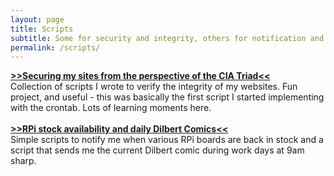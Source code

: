 ```yaml
---
layout: page
title: Scripts
subtitle: Some for security and integrity, others for notification and humor
permalink: /scripts/
---
```



[**>>Securing my sites from the perspective of the CIA Triad<<**](/scripts/websitehashing/)<br>
Collection of scripts I wrote to verify the integrity of my websites. Fun project, and useful - this was basically the first script I started implementing with the crontab. Lots of learning moments here.
<br><br>
[**>>RPi stock availability and daily Dilbert Comics<<**](/scripts/rpi_and_dilbert/)<br>
Simple scripts to notify me when various RPi boards are back in stock and a script that sends me the current Dilbert comic during work days at 9am sharp.
<br><br>

